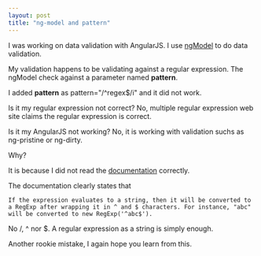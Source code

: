```yaml
---
layout: post 
title: "ng-model and pattern"
---
```


I was working on data validation with AngularJS. I use [ngModel](https://angular.io/docs/ts/latest/api/forms/index/NgModel-directive.html) to do data validation.

My validation happens to be validating against a regular expression. The ngModel check against a parameter named **pattern**. 

I added **pattern** as pattern="/^regex$/i" and it did not work. 

Is it my regular expression not correct? No, multiple regular expression web site claims the regular expression is correct.

Is it my AngularJS not working? No, it is working with validation suchs as ng-pristine or ng-dirty. 

Why? 

It is because I did not read the [documentation](https://docs.angularjs.org/api/ng/directive/ngPattern) correctly. 

The documentation clearly states that 

```
If the expression evaluates to a string, then it will be converted to a RegExp after wrapping it in ^ and $ characters. For instance, "abc" will be converted to new RegExp('^abc$').
```

No /, ^ nor $. A regular expression as a string is simply enough. 

Another rookie mistake, I again hope you learn from this. 
